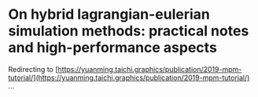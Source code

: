 # On hybrid lagrangian-eulerian simulation methods: practical notes and high-performance aspects

Redirecting to [https://yuanming.taichi.graphics/publication/2019-mpm-tutorial/](https://yuanming.taichi.graphics/publication/2019-mpm-tutorial/) ...

<script>setTimeout(function(){window.location.href = 'https://yuanming.taichi.graphics/publication/2019-mpm-tutorial/'}, 1000);</script>
